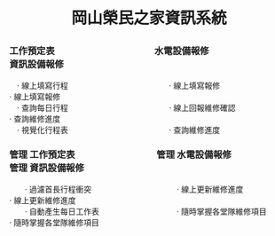 # <p align="center">岡山榮民之家資訊系統</p>

### 工作預定表　　　　　　　　　　　水電設備報修　　　　　　　　　資訊設備報修
  　· 線上填寫行程　　　　　　　　　　　　　· 線上填寫報修　　　　　　　　　　　· 線上填寫報修 <br>
  　· 查詢每日行程　　　　　　　　　　　　　· 線上回報維修確認　　　　　　　　　· 查詢維修進度 <br>
  　· 視覺化行程表　　　　　　　　　　　　　· 查詢維修進度
  

  
### 管理 工作預定表　　　　　　　　　管理 水電設備報修　　　　　　　管理 資訊設備報修 
　　· 過濾首長行程衝突　　　　　　　　　　　· 線上更新維修進度　　　　　　　　　· 線上更新維修進度 <br>
　　· 自動產生每日工作表　　　　　　　　　　· 隨時掌握各堂隊維修項目　　　　　　· 隨時掌握各堂隊維修項目　<br>
